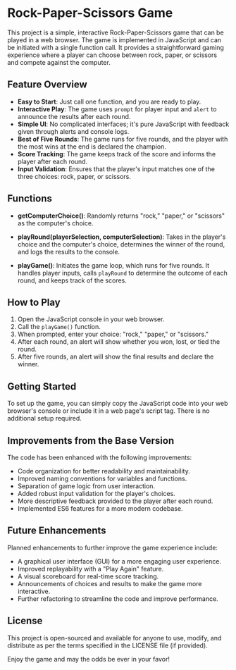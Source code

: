 # Rock-Paper-Scissors Game

This project is a simple, interactive Rock-Paper-Scissors game that can be played in a web browser. The game is implemented in JavaScript and can be initiated with a single function call. It provides a straightforward gaming experience where a player can choose between rock, paper, or scissors and compete against the computer.

## Feature Overview

- **Easy to Start**: Just call one function, and you are ready to play.
- **Interactive Play**: The game uses `prompt` for player input and `alert` to announce the results after each round.
- **Simple UI**: No complicated interfaces; it's pure JavaScript with feedback given through alerts and console logs.
- **Best of Five Rounds**: The game runs for five rounds, and the player with the most wins at the end is declared the champion.
- **Score Tracking**: The game keeps track of the score and informs the player after each round.
- **Input Validation**: Ensures that the player's input matches one of the three choices: rock, paper, or scissors.

## Functions

- **getComputerChoice()**: Randomly returns "rock," "paper," or "scissors" as the computer's choice.

- **playRound(playerSelection, computerSelection)**: Takes in the player's choice and the computer's choice, determines the winner of the round, and logs the results to the console.

- **playGame()**: Initiates the game loop, which runs for five rounds. It handles player inputs, calls `playRound` to determine the outcome of each round, and keeps track of the scores.

## How to Play

1. Open the JavaScript console in your web browser.
2. Call the `playGame()` function.
3. When prompted, enter your choice: "rock," "paper," or "scissors."
4. After each round, an alert will show whether you won, lost, or tied the round.
5. After five rounds, an alert will show the final results and declare the winner.

## Getting Started

To set up the game, you can simply copy the JavaScript code into your web browser's console or include it in a web page's script tag. There is no additional setup required.

## Improvements from the Base Version

The code has been enhanced with the following improvements:

- Code organization for better readability and maintainability.
- Improved naming conventions for variables and functions.
- Separation of game logic from user interaction.
- Added robust input validation for the player's choices.
- More descriptive feedback provided to the player after each round.
- Implemented ES6 features for a more modern codebase.

## Future Enhancements

Planned enhancements to further improve the game experience include:

- A graphical user interface (GUI) for a more engaging user experience.
- Improved replayability with a "Play Again" feature.
- A visual scoreboard for real-time score tracking.
- Announcements of choices and results to make the game more interactive.
- Further refactoring to streamline the code and improve performance.

## License

This project is open-sourced and available for anyone to use, modify, and distribute as per the terms specified in the LICENSE file (if provided).

Enjoy the game and may the odds be ever in your favor!